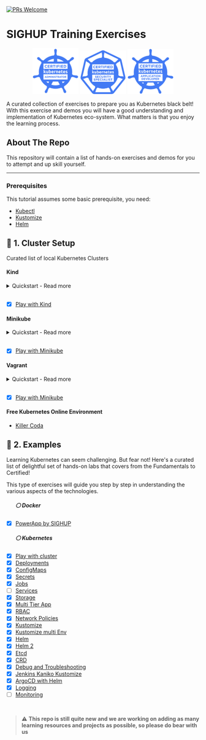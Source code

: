 [![PRs Welcome](https://img.shields.io/badge/PRs-welcome-brightgreen.svg?style=flat-square)](http://makeapullrequest.com)

# SIGHUP Training Exercises

<p align="center">
  <img width="120" src="./logos/kubernetes-cka-color.png">
  <img width="120" src="./logos/kubernetes-security-specialist-color.png">
  <img width="120" src="./logos/kubernetes-ckad-color.png">
</p>

A curated collection of exercises to prepare you as Kubernetes black belt!
With this exercise and demos you will have a good understanding and implementation of Kubernetes eco-system. What matters is that you enjoy the learning process.

<!-- ABOUT THE REPO -->
## About The Repo

This repository will contain a list of hands-on exercises and demos for you to attempt and up skill yourself.

___

### Prerequisites

This tutorial assumes some basic prerequisite, you need:

- [Kubectl](https://kubernetes.io/docs/tasks/tools/)
- [Kustomize](https://kubectl.docs.kubernetes.io/installation/kustomize/)
- [Helm](https://helm.sh/docs/intro/install/)


## :small_blue_diamond: 1. Cluster Setup
Curated list of local Kubernetes Clusters
#### Kind

<details>
<summary>Quickstart - Read more</summary>
<br>

```bash
cd cluster-setup/kind
make kind
```

More information about the setup can be found [here](kind/).

More information about [Kind](https://kind.sigs.k8s.io/docs/user/quick-start/).

</details>
<br>

- [X] [Play with Kind](cluster-setup/kind)

#### Minikube
<details>
<summary>Quickstart - Read more</summary>
<br>

```bash
cd cluster-setup/minikube
make minikube   
```

More information about the setup can be found [here](minikube/).

More information about [Minikube](https://minikube.sigs.k8s.io/docs/start/).

</details>
<br>

- [X] [Play with Minikube](cluster-setup/minikube)

#### Vagrant
<details>
<summary>Quickstart - Read more</summary>
<br>

```bash
cd cluster-setup/vagrant
make vagrant
```

More information about the setup can be found [here](vagrant/).

More information about [Vagrant](https://learn.hashicorp.com/collections/vagrant/getting-started).

</details>
<br>

- [X] [Play with Minikube](cluster-setup/minikube)

#### Free Kubernetes Online Environment
- [Killer Coda](https://killercoda.com/playgrounds)

## :small_blue_diamond: 2. Examples
Learning Kubernetes can seem challenging. But fear not! Here's a curated list of delightful set of hands-on labs that covers from the Fundamentals to Certified!

This type of exercises will guide you step by step in understanding the various aspects of the technologies.

##### &nbsp;&nbsp;&nbsp;&nbsp;&nbsp;&nbsp;  :white_circle: Docker
- [X] [PowerApp by SIGHUP](exercises/docker)
##### &nbsp;&nbsp;&nbsp;&nbsp;&nbsp;&nbsp; :white_circle: Kubernetes
- [X] [Play with cluster](exercises/kubernetes/play-with-cluster)
- [X] [Deployments](exercises/kubernetes/deployments)
- [X] [ConfigMaps](exercises/kubernetes/configmaps)
- [X] [Secrets](exercises/kubernetes/secrets)
- [X] [Jobs](exercises/kubernetes/jobs)
- [ ] [Services](exercises/kubernetes/services)
- [X] [Storage](exercises/kubernetes/volumes)
- [X] [Multi Tier App](exercises/kubernetes/power-app)
- [X] [RBAC](exercises/kubernetes/rbac)
- [X] [Network Policies](exercises/kubernetes/network-policy)
- [X] [Kustomize](exercises/kubernetes/kustomize)
- [X] [Kustomize multi Env](exercises/kubernetes/kustomize-2)
- [X] [Helm](exercises/kubernetes/helm)
- [X] [Helm 2](exercises/kubernetes/helm-2)
- [X] [Etcd](exercises/kubernetes/etcd)
- [X] [CRD](exercises/kubernetes/crd)
- [X] [Debug and Troubleshooting](exercises/kubernetes/debug-troubleshooting)
- [X] [Jenkins Kaniko Kustomize](exercises/kubernetes/jenkins-kaniko-kustomize)
- [X] [ArgoCD with Helm](exercises/kubernetes/argocd-helm)
- [X] [Logging](exercises/kubernetes/logging)
- [ ] [Monitoring](exercises/kubernetes/monitoring)
<br>

> ⚠️ **This repo is still quite new and we are working on adding as many learning resources and projects as possible, so please do bear with us**